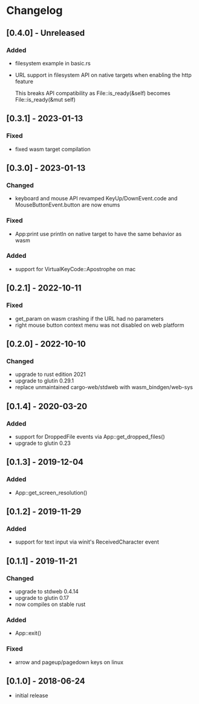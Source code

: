 # Changelog

## [0.4.0] - Unreleased
### Added
- filesystem example in basic.rs
- URL support in filesystem API on native targets when enabling the http feature

    This breaks API compatibility as File::is_ready(&self) becomes File::is_ready(&mut self)

## [0.3.1] - 2023-01-13
### Fixed
- fixed wasm target compilation

## [0.3.0] - 2023-01-13
### Changed
- keyboard and mouse API revamped KeyUp/DownEvent.code and MouseButtonEvent.button are now enums

### Fixed
- App:print use println on native target to have the same behavior as wasm

### Added
- support for VirtualKeyCode::Apostrophe on mac

## [0.2.1] - 2022-10-11
### Fixed
- get_param on wasm crashing if the URL had no parameters
- right mouse button context menu was not disabled on web platform

## [0.2.0] - 2022-10-10
### Changed
- upgrade to rust edition 2021
- upgrade to glutin 0.29.1
- replace unmaintained cargo-web/stdweb with wasm_bindgen/web-sys

## [0.1.4] - 2020-03-20
### Added
- support for DroppedFile events via App::get_dropped_files()
- upgrade to glutin 0.23

## [0.1.3] - 2019-12-04
### Added
- App::get_screen_resolution()

## [0.1.2] - 2019-11-29
### Added
- support for text input via winit's ReceivedCharacter event

## [0.1.1] - 2019-11-21
### Changed
- upgrade to stdweb 0.4.14
- upgrade to glutin 0.17
- now compiles on stable rust

### Added
- App::exit()

### Fixed
- arrow and pageup/pagedown keys on linux

## [0.1.0] - 2018-06-24
- initial release